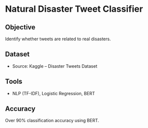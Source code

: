 # Natural Disaster Tweet Classifier

## Objective
Identify whether tweets are related to real disasters.

## Dataset
- Source: Kaggle – Disaster Tweets Dataset

## Tools
- NLP (TF-IDF), Logistic Regression, BERT

## Accuracy
Over 90% classification accuracy using BERT.
